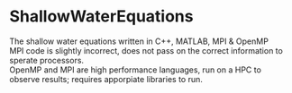 # ShallowWaterEquations
The shallow water equations written in C++, MATLAB, MPI &amp; OpenMP <br/>
MPI code is slightly incorrect, does not pass on the correct information to sperate processors. <br/>
OpenMP and MPI are high performance languages, run on a HPC to observe results; requires apporpiate libraries to run.

